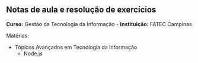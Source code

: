## Notas de aula e resolução de exercícios
**Curso:** Gestão da Tecnologia da Informação - **Instituição:** FATEC Campinas

Matérias:

* Tópicos Avançados em Tecnologia da Informação
  * Node.js